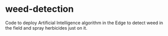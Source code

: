 # weed-detection
Code to deploy Artificial Intelligence algorithm in the Edge to detect weed in the field and spray herbicides just on it.
